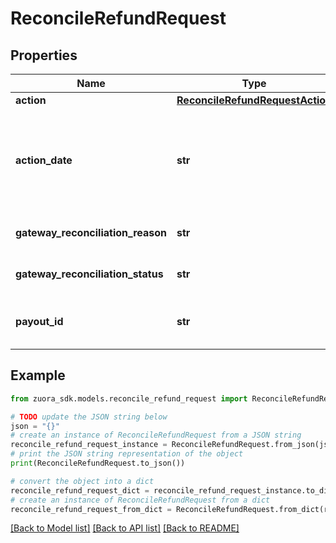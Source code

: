 # ReconcileRefundRequest


## Properties

Name | Type | Description | Notes
------------ | ------------- | ------------- | -------------
**action** | [**ReconcileRefundRequestAction**](ReconcileRefundRequestAction.md) |  | [optional] 
**action_date** | **str** | The date and time of the refund reconciliation action, in &#x60;yyyy-mm-dd hh:mm:ss&#x60; format.  | [optional] 
**gateway_reconciliation_reason** | **str** | The reason of gateway reconciliation.  | [optional] 
**gateway_reconciliation_status** | **str** | The status of gateway reconciliation.  | [optional] 
**payout_id** | **str** | The payout ID of the refund from the gateway side.  | [optional] 

## Example

```python
from zuora_sdk.models.reconcile_refund_request import ReconcileRefundRequest

# TODO update the JSON string below
json = "{}"
# create an instance of ReconcileRefundRequest from a JSON string
reconcile_refund_request_instance = ReconcileRefundRequest.from_json(json)
# print the JSON string representation of the object
print(ReconcileRefundRequest.to_json())

# convert the object into a dict
reconcile_refund_request_dict = reconcile_refund_request_instance.to_dict()
# create an instance of ReconcileRefundRequest from a dict
reconcile_refund_request_from_dict = ReconcileRefundRequest.from_dict(reconcile_refund_request_dict)
```
[[Back to Model list]](../README.md#documentation-for-models) [[Back to API list]](../README.md#documentation-for-api-endpoints) [[Back to README]](../README.md)


